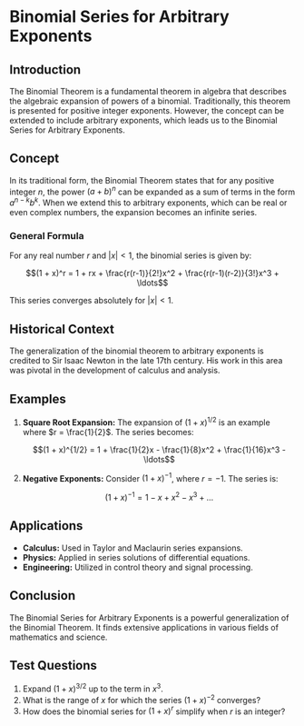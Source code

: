 # Binomial Series for Arbitrary Exponents

## Introduction
The Binomial Theorem is a fundamental theorem in algebra that describes the algebraic expansion of powers of a binomial. Traditionally, this theorem is presented for positive integer exponents. However, the concept can be extended to include arbitrary exponents, which leads us to the Binomial Series for Arbitrary Exponents.

## Concept
In its traditional form, the Binomial Theorem states that for any positive integer $n$, the power $(a + b)^n$ can be expanded as a sum of terms in the form $a^{n-k}b^k$. When we extend this to arbitrary exponents, which can be real or even complex numbers, the expansion becomes an infinite series.

### General Formula
For any real number $r$ and $|x| < 1$, the binomial series is given by:

$$(1 + x)^r = 1 + rx + \frac{r(r-1)}{2!}x^2 + \frac{r(r-1)(r-2)}{3!}x^3 + \ldots$$

This series converges absolutely for $|x| < 1$.

## Historical Context
The generalization of the binomial theorem to arbitrary exponents is credited to Sir Isaac Newton in the late 17th century. His work in this area was pivotal in the development of calculus and analysis.

## Examples
1. **Square Root Expansion:** The expansion of $(1 + x)^{1/2}$ is an example where $r = \frac{1}{2}$. The series becomes:

   $$(1 + x)^{1/2} = 1 + \frac{1}{2}x - \frac{1}{8}x^2 + \frac{1}{16}x^3 - \ldots$$

2. **Negative Exponents:** Consider $(1 + x)^{-1}$, where $r = -1$. The series is:

   $$(1 + x)^{-1} = 1 - x + x^2 - x^3 + \ldots$$

## Applications
- **Calculus:** Used in Taylor and Maclaurin series expansions.
- **Physics:** Applied in series solutions of differential equations.
- **Engineering:** Utilized in control theory and signal processing.

## Conclusion
The Binomial Series for Arbitrary Exponents is a powerful generalization of the Binomial Theorem. It finds extensive applications in various fields of mathematics and science.

## Test Questions
1. Expand $(1 + x)^{3/2}$ up to the term in $x^3$.
2. What is the range of $x$ for which the series $(1 + x)^{-2}$ converges?
3. How does the binomial series for $(1 + x)^r$ simplify when $r$ is an integer?